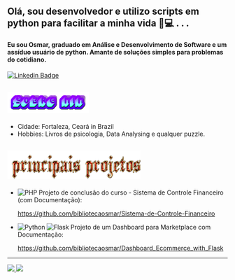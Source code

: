 ## Olá, sou desenvolvedor e utilizo scripts em python para facilitar a minha vida 🛜💻 . . .

#### Eu sou Osmar, graduado em Análise e Desenvolvimento de Software e um assíduo usuário de python. Amante de soluções simples para problemas do cotidiano.
[![Linkedin Badge](https://img.shields.io/badge/-LinkedIn-blue?logo=Linkedin&logoColor=white&link=https://www.linkedin.com/in/osmar-pereira-74b47b16a/)](https://www.linkedin.com/in/osmar-pereira-74b47b16a/)


![## About me](https://github.com/bibliotecaosmar/bibliotecaosmar/blob/main/assets/sobre_mim.png)
---
- Cidade: Fortaleza, Ceará in Brazil
- Hobbies: Livros de psicologia, Data Analysing e qualquer puzzle. 

![## Main Projects](https://github.com/bibliotecaosmar/bibliotecaosmar/blob/main/assets/principais_projetos.png)
---
- ![PHP](https://img.shields.io/badge/php-%23777BB4.svg?style=for-the-badge&logo=php&logoColor=white) Projeto de conclusão do curso - Sistema de Controle Financeiro (com Documentação):

  https://github.com/bibliotecaosmar/Sistema-de-Controle-Financeiro

- ![Python](https://img.shields.io/badge/python-3670A0?style=for-the-badge&logo=python&logoColor=ffdd54)
![Flask](https://img.shields.io/badge/flask-%23000.svg?style=for-the-badge&logo=flask&logoColor=white) Projeto de um Dashboard para Marketplace com Documentação:

  https://github.com/bibliotecaosmar/Dashboard_Ecommerce_with_Flask

---

<div>
   <a href="https://github.com/bibliotecaosmar">
    <img height="180em" src="https://github-readme-stats.vercel.app/api?username=bibliotecaosmar&show_icons=true&include_all_commits=true&theme=merko&count_private=true&show_icons=true"/>
    <img height="180em" src="https://github-readme-stats.vercel.app/api/top-langs/?username=bibliotecaosmar&layout=compact&langs_count=6&theme=merko&show_icons=true"/>
   </a>
</div>

<!--
**bibliotecaosmar/bibliotecaosmar** is a ✨ _special_ ✨ repository because its `README.md` (this file) appears on your GitHub profile.

Here are some ideas to get you started:

- 🔭 I’m currently working on ...
- 🌱 I’m currently learning ...
- 👯 I’m looking to collaborate on ...
- 🤔 I’m looking for help with ...
- 💬 Ask me about ...
- 📫 How to reach me: ...
- 😄 Pronouns: ...
- ⚡ Fun fact: ...
-->
